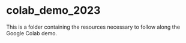 # colab_demo_2023

This is a folder containing the resources necessary to follow along the Google Colab demo. 
